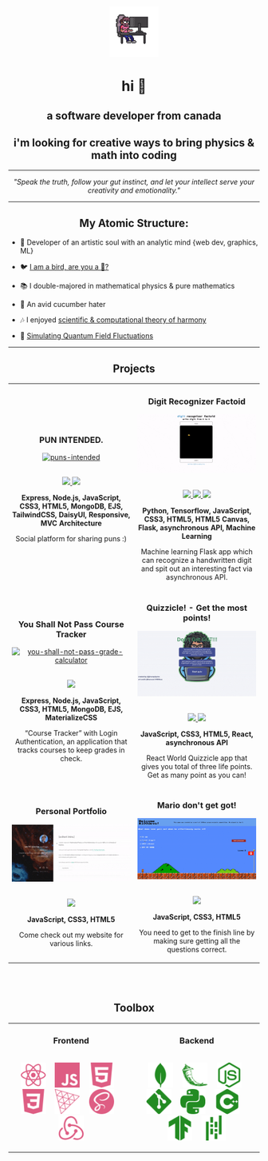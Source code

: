 <div id="header" align="center">
  <img src="https://github.com/jhruvsphysics/readme-assets/blob/main/coding.gif" width="100"/>
</div>
<h1 id="first" align="center">hi 👋</h1>
<h2 id ="second" align="center">a software developer from canada</h2>
<h2 id ="third" align="center">i'm looking for creative ways to bring physics & math into coding</h2>

<hr>

<div id="say" align="center"><i>"Speak the truth, follow your gut instinct, and let your intellect serve your creativity and emotionality."</i></div>

<hr>


<h2 id="atoms" align="center">My Atomic Structure:</h2>

- 👻 Developer of an artistic soul with an analytic mind {web dev, graphics, ML}

- 🐦 <a href="https://www.ams.org/notices/200902/rtx090200212p.pdf">I am a bird, are you a 🐸?</a>

- 📚 I double-majored in mathematical physics & pure mathematics

- 🥒 An avid cucumber hater

- 🎶 I enjoyed <a href="https://arxiv.org/html/1202.4212v2">scientific & computational theory of harmony</a>

- 📝 <a href="https://github.com/jhruvsphysics/readme-assets/blob/main/atomic/Simulating_Quantum_Field_Fluctuations.pdf">Simulating Quantum Field Fluctuations</a>

<hr>

<!-- PROJECTS -->

<h2 id="project" align="center">Projects</h2>
<div align="center">
		<table>
			<tr>
				<td width="50%">
					<h3 align="center">PUN INTENDED.</h3>
					<div align="center">  
						<a href='https://puns-intended.onrender.com/' target="_blank">
							<img src="https://github.com/jhruvsphysics/readme-assets/blob/main/projects/puns_intended.gif" alt="puns-intended" height="100%" />
						</a>
						<br>
						<br>
						<p>
							<a href="https://github.com/jhruvsphysics/puns-intended" target="_blank">
								<img src="https://img.shields.io/badge/Repo-lightgrey?style=for-the-badge&logo=github"/>
							</a>  
							<a href="https://puns-intended.onrender.com/" target="_blank">
						<img src="https://img.shields.io/badge/Live-lightgrey?style=for-the-badge&color=0892d0"/>
							</a>	
						</p>
						<p><strong>Express, Node.js, JavaScript, CSS3, HTML5, MongoDB, EJS, TailwindCSS, DaisyUI, Responsive, MVC Architecture</strong></p>
							<p>
							Social platform for sharing puns :)
						</p>
					</div>
				</td>
				<td width="50%">
					<h3 align="center">Digit Recognizer Factoid</h3>
					<div align="center">  
						<a href='https://digit-recognizer-factoid.herokuapp.com/' target="_blank">
							<img src="https://github.com/jhruvsphysics/readme-assets/blob/main/projects/digit_rocognizer_factoid.gif" alt="digit-recognizer-factoid" height="100%" />
						</a>
						<br>
						<br>
						<p>
							<a href="https://github.com/jhruvsphysics/digit-recognizer-factoid" target="_blank">
								<img src="https://img.shields.io/badge/Repo-lightgrey?style=for-the-badge&logo=github"/>
							</a>  
							<a href="https://digit-recognizer-factoid.herokuapp.com/" target="_blank">
						<img src="https://img.shields.io/badge/Live-lightgrey?style=for-the-badge&color=0892d0"/>
							</a>	
						<a href="https://jihoyoo.hashnode.dev/smooth-brain-digit-recognizer-factoid-machine-learning-from-scratch" target="_blank">
						<img src="https://img.shields.io/badge/Blog-lightgrey?style=for-the-badge&color=228B22"/>
							</a>
						</p>
						<p><strong>Python, Tensorflow, JavaScript, CSS3, HTML5, HTML5 Canvas, Flask, asynchronous API, Machine Learning</strong></p>
							<p>
							Machine learning Flask app which can recognize a handwritten digit and spit out an interesting fact via asynchronous API.
						</p>
					</div>
				</td>
			</tr>
			<tr>
				<td width="50%">
					<h3 align="center">You Shall Not Pass Course Tracker</h3>
					<div align="center">  
						<a href='https://github.com/jhruvsphysics/you-shall-not-pass-grade-calculator' target="_blank">
							<img src="https://github.com/jhruvsphysics/readme-assets/blob/main/projects/you_shall_not_pass.gif" alt="you-shall-not-pass-grade-calculator" height="100%" />
						</a>
						<br>
						<br>
						<p>
							<a href="https://github.com/jhruvsphysics/you-shall-not-pass-grade-calculator" target="_blank">
								<img src="https://img.shields.io/badge/Repo-lightgrey?style=for-the-badge&logo=github"/>
							</a>  
						</p>
						<p><strong>Express, Node.js, JavaScript, CSS3, HTML5, MongoDB, EJS, MaterializeCSS</strong></p>
							<p>
							“Course Tracker” with Login Authentication, an application that tracks courses to keep grades in check.
						</p>
					</div>
				</td>
				<td width="50%">
					<h3 align="center">Quizzicle! - Get the most points!</h3>
					<div align="center" >  
						<a href='https://jihoyoo-trivia-game.netlify.app/' target="_blank">
							<img src="https://github.com/jhruvsphysics/readme-assets/blob/main/projects/quizzicle_dont_get_got.gif" alt="Quizzicle" height="100%" />
						</a>
						<br>
						<br>
						<p>
							<a href="https://github.com/jhruvsphysics/trivia-game" target="_blank">
								<img src="https://img.shields.io/badge/Repo-lightgrey?style=for-the-badge&logo=github"/>
							</a>  
							<a href="https://jihoyoo-trivia-game.netlify.app/" target="_blank">
								<img src="https://img.shields.io/badge/Live-lightgrey?style=for-the-badge&color=0892d0"/>
							</a>	
						</p>
						<p><strong>JavaScript, CSS3, HTML5, React, asynchronous API</strong></p>
						<p>React World Quizzicle app that gives you total of three life points. Get as many point as you can!</p>
					</div>
				</td>
			</tr>
			<tr>
				<td width="50%">
					<h3 align="center">Personal Portfolio</h3>
					<div align="center" >  
						<a href='#' target="_blank">
							<img src="https://github.com/jhruvsphysics/readme-assets/blob/main/projects/personal_website.gif" height="100%" />
						</a>
						<br>
						<br>
						<p>
							<a href="https://jihoyoo.netlify.app/" target="_blank">
								<img src="https://img.shields.io/badge/Live-lightgrey?style=for-the-badge&color=0892d0"/>
							</a>	
						</p>
						<p><strong>JavaScript, CSS3, HTML5</strong></p>
						<p>Come check out my website for various links.</p>
					</div>
				</td>
				<td width="50%">
						<h3 align="center">Mario don't get got!</h3>
						<div align="center">  
							<a href='https://jihoyoo-mario-run-dont-get-got.netlify.app/' target="_blank">
								<img src="https://github.com/jhruvsphysics/readme-assets/blob/main/projects/mario_dont_get_got.gif" alt="Calculator" height="100%" />
							</a>
							<br>
							<br>
							<p>
								<a href="https://jihoyoo-mario-run-dont-get-got.netlify.app/" target="_blank">
									<img src="https://img.shields.io/badge/Live-lightgrey?style=for-the-badge&color=0892d0"/>
								</a>	
							</p>
							<p><strong>JavaScript, CSS3, HTML5</strong></p>
							<p>You need to get to the finish line by making sure getting all the questions correct.</p>
						</div>	
					</td>
			</tr> 
		</table>
	</div>
<br />
<br />

<!-- TECHS -->

<h2 align="center">Toolbox</h2>

<div align="center">
    <table>
        <tr>
            <td valign="top" width="50%">
                <h3 align="center" color="black">Frontend</h2>
                <br>
                    <div align="center" >  
			<img src="https://github.com/jhruvsphysics/readme-assets/blob/main/toolbox/react_2.svg" alt="React" height="50" />
                            &nbsp&nbsp&nbsp
                        <img src="https://github.com/jhruvsphysics/readme-assets/blob/main/toolbox/javascript_2.svg" alt="JavaScript" height="50" />
                            &nbsp&nbsp&nbsp
                        <img src="https://github.com/jhruvsphysics/readme-assets/blob/main/toolbox/html5_2.svg" alt="HTML5" height="50" />
                            &nbsp&nbsp&nbsp
			<img src="https://github.com/jhruvsphysics/readme-assets/blob/main/toolbox/css3_2.svg" alt="CSS3" height="50" />
                            &nbsp&nbsp&nbsp
                        <img src="https://github.com/jhruvsphysics/readme-assets/blob/main/toolbox/threejs.svg" alt="Three.js" height="50" />  
			    &nbsp&nbsp&nbsp
                        <img src="https://github.com/jhruvsphysics/readme-assets/blob/main/toolbox/sass.svg" alt="Sass.js" height="50" /> 
			    &nbsp&nbsp&nbsp
                        <img src="https://github.com/jhruvsphysics/readme-assets/blob/main/toolbox/redux.svg" alt="Redux.js" height="50" /> 
                    </div>
            </td>
            <td valign="top" width="50%">
                <h3 align="center" color="#228B22">Backend</h2>
                <br>
                <div align="center">
                    &nbsp
                    <img  src="https://github.com/jhruvsphysics/readme-assets/blob/main/toolbox/mongodb.svg" alt="MongoDB" height="50" />  
			&nbsp&nbsp&nbsp
                    <img  src="https://github.com/jhruvsphysics/readme-assets/blob/main/toolbox/flask.svg" alt="Flask" height="50" />
                    &nbsp&nbsp&nbsp
                    <img  src="https://github.com/jhruvsphysics/readme-assets/blob/main/toolbox/nodejs.svg" alt="Node.js" height="50" /> 
                    &nbsp&nbsp&nbsp
                    <img  src="https://github.com/jhruvsphysics/readme-assets/blob/main/toolbox/git.svg" alt="Git" height="50" />  
                    &nbsp&nbsp&nbsp
                    <img  src="https://github.com/jhruvsphysics/readme-assets/blob/main/toolbox/python.svg" alt="Python" height="50" /> 
                    &nbsp&nbsp&nbsp
                    <img  src="https://github.com/jhruvsphysics/readme-assets/blob/main/toolbox/cpp.svg" alt="C++" height="50" />
			&nbsp&nbsp&nbsp
                    <img  src="https://github.com/jhruvsphysics/readme-assets/blob/main/toolbox/tensorflow.svg" alt="Tensorflow" height="50" />
			&nbsp&nbsp&nbsp
                    <img  src="https://github.com/jhruvsphysics/readme-assets/blob/main/toolbox/pandas.svg" alt="pandas" height="50" />
                    <br>
                    <br>	
                </div>
            </td>
        </tr>
	</table>
</div>

<br>
<!-- STATS -->
<!--
<div align="center" margin="100px 0 0 0">
	<img src="https://github-readme-stats.vercel.app/api/top-langs/?username=jhruvsphysics&layout=compact&theme=dracula&hide_border=true">
</div>
<br>
-->

<!-- SOCIALS -->
<!--
<h2 align="center">Coffee Chats?</h2>
<p align="center">
	<a href="https://github.com/jhruvsphysics" target="_blank">
		<img
			src="https://github.com/jhruvsphysics/readme-assets/blob/main/socials/github.svg"
			width="40px"
		/>
	</a>
</p>
-->
